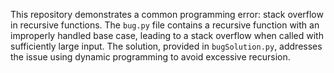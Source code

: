 This repository demonstrates a common programming error: stack overflow in recursive functions. The `bug.py` file contains a recursive function with an improperly handled base case, leading to a stack overflow when called with sufficiently large input.  The solution, provided in `bugSolution.py`, addresses the issue using dynamic programming to avoid excessive recursion.